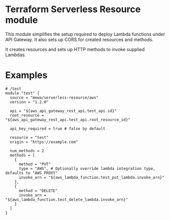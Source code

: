# Terraform Serverless Resource module

This module simplifies the setup required to deploy Lambda functions under API Gateway. It also sets up CORS for created resources and methods.

It creates resources and sets up HTTP methods to invoke supplied Lambdas.

# Examples

```hcl
# /test
module "test" {
  source = "mewa/serverless-resource/aws"
  version = "1.2.0"

  api = "${aws_api_gateway_rest_api.test_api.id}"
  root_resource = "${aws_api_gateway_rest_api.test_api.root_resource_id}"

  api_key_required = true # false by default

  resource = "test"
  origin = "https://example.com"

  num_methods = 2
  methods = [
    {
      method = "PUT"
      type = "AWS", # Optionally override lambda integration type, defaults to "AWS_PROXY"
      invoke_arn = "${aws_lambda_function.test_put_lambda.invoke_arn}"
    },
    {
      method = "DELETE"
      invoke_arn = "${aws_lambda_function.test_delete_lambda.invoke_arn}"
    }
  ]
}
```
